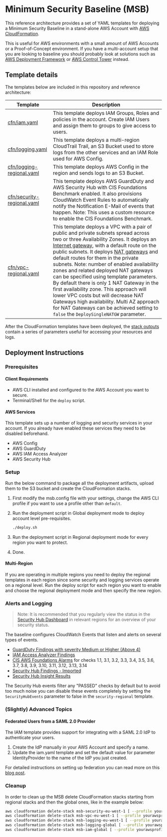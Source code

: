 # Minimum Security Baseline (MSB)

This reference architecture provides a set of YAML templates for deploying a Minimum Security Baseline in a stand-alone AWS Account with [AWS CloudFormation](https://aws.amazon.com/cloudformation/).

This is useful for AWS environments with a small amount of AWS Accounts or a Proof-of-Concept environment.
If you have a multi-account setup that you are looking to baseline you should probably look at solutions such as [AWS Deployment Framework](https://github.com/awslabs/aws-deployment-framework) or [AWS Control Tower](https://aws.amazon.com/controltower/) instead.

## Template details

The templates below are included in this repository and reference architecture:

| Template                                                 | Description                                                                                                                                                                                                                                                                                                                                                                                                                                                                                                                                                                                                                                                                                                                                                                                                                            |
| -------------------------------------------------------- | -------------------------------------------------------------------------------------------------------------------------------------------------------------------------------------------------------------------------------------------------------------------------------------------------------------------------------------------------------------------------------------------------------------------------------------------------------------------------------------------------------------------------------------------------------------------------------------------------------------------------------------------------------------------------------------------------------------------------------------------------------------------------------------------------------------------------------------- |
| [cfn/iam.yaml](cfn/iam.yaml)                             | This template deploys IAM Groups, Roles and policies in the account. Create IAM Users and assign them to groups to give access to users.                                                                                                                                                                                                                                                                                                                                                                                                                                                                                                                                                                                                                                                                                               |
| [cfn/logging.yaml](cfn/logging.yaml)                     | This template deploys a multi-region CloudTrail Trail, an S3 Bucket used to store logs from the other services and an IAM Role used for AWS Config.                                                                                                                                                                                                                                                                                                                                                                                                                                                                                                                                                                                                                                                                                    |
| [cfn/logging-regional.yaml](cfn/logging-regional.yaml)   | This template deploys AWS Config in the region and sends logs to an S3 Bucket.                                                                                                                                                                                                                                                                                                                                                                                                                                                                                                                                                                                                                                                                                                                                                         |
| [cfn/security-regional.yaml](cfn/security-regional.yaml) | This template deploys AWS GuardDuty and AWS Security Hub with CIS Foundations Benchmark enabled. It also provisions CloudWatch Event Rules to automatically notify the Notification E-Mail of events that happen. Note: This uses a custom resource to enable the CIS Foundations Benchmark.                                                                                                                                                                                                                                                                                                                                                                                                                                                                                                                                           |
| [cfn/vpc-regional.yaml](cfn/vpc-regional.yaml)           | This template deploys a VPC with a pair of public and private subnets spread across two or three Availability Zones. It deploys an [Internet gateway](http://docs.aws.amazon.com/AmazonVPC/latest/UserGuide/VPC_Internet_Gateway.html), with a default route on the public subnets. It deploys [NAT gateways](https://docs.aws.amazon.com/vpc/latest/userguide/vpc-nat-gateway.html) and default routes for them in the private subnets. Note: number of enabled availability zones and related deployed NAT gateways can be specified using template parameters. By default there is only 1 NAT Gateway in the first availability zone. This approach will lower VPC costs but will decrease NAT Gateways high availability. Multi AZ approach for NAT Gateways can be achieved setting to `false` the `DeploySingleNATGW` parameter. |

After the CloudFormation templates have been deployed, the [stack outputs](http://docs.aws.amazon.com/AWSCloudFormation/latest/UserGuide/outputs-section-structure.html) contain a series of parameters useful for accessing your resources and logs.

## Deployment Instructions

### Prerequisites

#### Client Requirements

- AWS CLI installed and configured to the AWS Account you want to secure.
- Terminal/Shell for the `deploy` script.

#### AWS Services

This template sets up a number of logging and security services in your account. If you already have enabled these services they need to be disabled beforehand.

- AWS Config
- AWS GuardDuty
- AWS IAM Access Analyzer
- AWS Security Hub

### Setup

Run the below command to package all the deployment artifacts, upload them to the S3 bucket and create the CloudFormation stacks.

1. First modify the msb.config file with your settings, change the AWS CLI profile if you want to use a profile other than `default`.
2. Run the deployment script in Global deployment mode to deploy account level pre-requisites.

   ```sh
   ./deploy.sh
   ```

3. Run the deployment script in Regional deployment mode for every region you want to protect.
4. Done.

#### Multi-Region

If you are operating in multiple regions you need to deploy the regional templates in each region since some security and logging services operate on a regional level.
Run the deploy script for each region you want to enable and choose the regional deployment mode and then specify the new region.

### Alerts and Logging

> Note: It is recommended that you regularly view the status in the [Security Hub Dashboard](console.aws.amazon.com/securityhub/home) in relevant regions for an overview of your security status.

The baseline configures CloudWatch Events that listen and alerts on several types of events.

- [GuardDuty Findings with severity Medium or Higher (Above 4)](https://docs.aws.amazon.com/guardduty/latest/ug/guardduty_findings.html)
- [IAM Access Analyzer Findings](https://docs.aws.amazon.com/IAM/latest/UserGuide/access-analyzer-findings.html)
- [CIS AWS Foundations Alarms](https://docs.aws.amazon.com/securityhub/latest/userguide/securityhub-cis-controls.html) for checks 1.1, 3.1, 3.2, 3.3, 3.4, 3.5, 3.6, 3.7, 3.8, 3.9, 3.10, 3.11, 3.12, 3.13, 3.14
- [Security Hub Findings - Imported](https://docs.aws.amazon.com/securityhub/latest/userguide/securityhub-cloudwatch-events.html#securityhub-cwe-integration-types)
- [Security Hub Insight Results](https://docs.aws.amazon.com/securityhub/latest/userguide/securityhub-cloudwatch-events.html#securityhub-cwe-integration-types)

The Security Hub events filter any "PASSED" checks by default but to avoid too much noise you can disable these events completely by setting the `SecurityHubEvents` parameter to false in the `security-regional` template.

### (Slightly) Advanced Topics

#### Federated Users from a SAML 2.0 Provider

The IAM template provides support for integrating with a SAML 2.0 IdP to authenticate your users.

1. Create the IdP manually in your AWS Account and specify a name.
2. Update the iam.yaml template and set the default value for parameter IdentityProvider to the name of the IdP you just created.

For detailed instructions on setting up federation you can read more on this [blog post](https://aws.amazon.com/blogs/security/aws-federated-authentication-with-active-directory-federation-services-ad-fs/).

### Cleanup

In order to clean up the MSB delete CloudFormation stacks starting from regional stacks and then the global ones, like in the example below:

```sh
aws cloudformation delete-stack msb-security-eu-west-1 [ --profile yourawsprofile ]
aws cloudformation delete-stack msb-vpc-eu-west-1 [ --profile yourawsprofile ]
aws cloudformation delete-stack msb-logging-eu-west-1 [ --profile yourawsprofile ]
aws cloudformation delete-stack msb-logging-global [ --profile yourawsprofile ]
aws cloudformation delete-stack msb-iam-global [ --profile yourawsprofile ]
```
